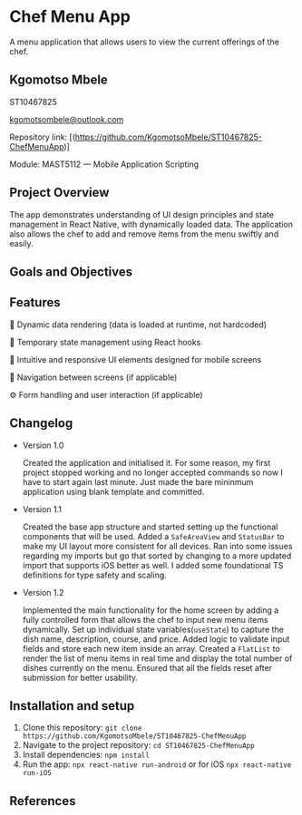 # Chef Menu App

A menu application that allows users to view the current offerings of the chef.

## Kgomotso Mbele

ST10467825

kgomotsombele@outlook.com

Repository link: [(https://github.com/KgomotsoMbele/ST10467825-ChefMenuApp)]

Module: MAST5112 — Mobile Application Scripting

## Project Overview

The app demonstrates understanding of UI design principles and state management in React Native, with dynamically loaded data.
The application also allows the chef to add and remove items from the menu swiftly and easily.

## Goals and Objectives

## Features

🧱 Dynamic data rendering (data is loaded at runtime, not hardcoded)

💾 Temporary state management using React hooks

🎨 Intuitive and responsive UI elements designed for mobile screens

🧭 Navigation between screens (if applicable)

⚙️ Form handling and user interaction (if applicable)

## Changelog

- Version 1.0

  Created the application and initialised it. For some reason, my first project stopped working
  and no longer accepted commands so now I have to start again last minute.
  Just made the bare mininmum application using blank template and committed.

- Version 1.1

  Created the base app structure and started setting up the functional components that will be used.
  Added a `SafeAreaView` and `StatusBar` to make my UI layout more consistent for all devices.
  Ran into some issues regarding my imports but go that sorted by changing to a more updated import
  that supports iOS better as well. I added some foundational TS definitions for type safety and scaling.

- Version 1.2

  Implemented the main functionality for the home screen by adding a fully controlled form that allows the chef to input new menu items dynamically. Set up individual state variables(`useState`) to capture the dish name, description, course, and price. Added logic to validate input fields and store each new item inside an array. Created a `FlatList` to render the list of menu items in real time and display the total number of dishes currently on the menu. Ensured that all the fields reset after submission for better usability.

## Installation and setup

1. Clone this repository:
   `git clone https://github.com/KgomotsoMbele/ST10467825-ChefMenuApp`
2. Navigate to the project repository:
   `cd ST10467825-ChefMenuApp`
3. Install dependencies:
   `npm install`
4. Run the app:
   `npx react-native run-android`
   or for iOS
   `npx react-native run-iOS`

## References

